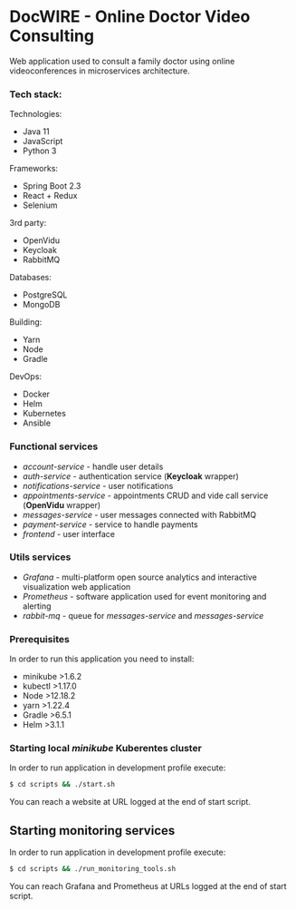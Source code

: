 # DocWIRE - Online Doctor Video Consulting 

Web application used to consult a family doctor using online videoconferences in microservices architecture.

### Tech stack:

Technologies:
- Java 11
- JavaScript
- Python 3

Frameworks:
- Spring Boot 2.3 
- React + Redux
- Selenium

3rd party:
- OpenVidu
- Keycloak
- RabbitMQ

Databases:
- PostgreSQL
- MongoDB

Building:
- Yarn
- Node
- Gradle

DevOps:
- Docker
- Helm
- Kubernetes
- Ansible

### Functional services
- *account-service* - handle user details
- *auth-service* - authentication service (**Keycloak** wrapper)
- *notifications-service* - user notifications
- *appointments-service* - appointments CRUD and vide call service (**OpenVidu** wrapper)
- *messages-service* - user messages connected with RabbitMQ
- *payment-service* - service to handle payments
- *frontend* - user interface

### Utils services
- *Grafana* - multi-platform open source analytics and interactive visualization web application
- *Prometheus* - software application used for event monitoring and alerting
- *rabbit-mq* - queue for *messages-service* and *messages-service*

### Prerequisites
In order to run this application you need to install:

- minikube >1.6.2
- kubectl >1.17.0
- Node >12.18.2
- yarn >1.22.4
- Gradle >6.5.1
- Helm >3.1.1

### Starting local *minikube* Kuberentes cluster
In order to run application in development profile execute:

```sh
$ cd scripts && ./start.sh
```

You can reach a website at URL logged at the end of start script.

## Starting monitoring services

In order to run application in development profile execute:

```sh
$ cd scripts && ./run_monitoring_tools.sh
```

You can reach Grafana and Prometheus at URLs logged at the end of start script.
